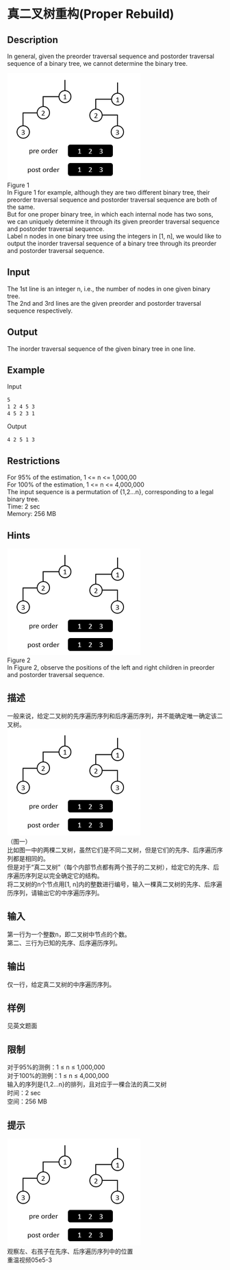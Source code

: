 # 真二叉树重构(Proper Rebuild)  

## Description
In general, given the preorder traversal sequence and postorder traversal sequence of a binary tree, we cannot determine the binary tree.  

![](/tsinghua-ds/problems/img/p-rebuild-0.png)  
Figure 1  
In Figure 1 for example, although they are two different binary tree, their preorder traversal sequence and postorder traversal sequence are both of the same.   
But for one proper binary tree, in which each internal node has two sons, we can uniquely determine it through its given preorder traversal sequence and postorder traversal sequence.  
Label n nodes in one binary tree using the integers in [1, n], we would like to output the inorder traversal sequence of a binary tree through its preorder and postorder traversal sequence.  


## Input
The 1st line is an integer n, i.e., the number of nodes in one given binary tree.  
The 2nd and 3rd lines are the given preorder and postorder traversal sequence respectively.  

## Output
The inorder traversal sequence of the given binary tree in one line.  


## Example
Input
```
5
1 2 4 5 3
4 5 2 3 1
```
Output
```
4 2 5 1 3
```
   
## Restrictions
For 95% of the estimation, 1 <= n <= 1,000,00  
For 100% of the estimation, 1 <= n <= 4,000,000  
The input sequence is a permutation of {1,2...n}, corresponding to a legal binary tree.  
Time: 2 sec  
Memory: 256 MB  
   
## Hints  
![](/tsinghua-ds/problems/img/p-rebuild-0.png)    
Figure 2  
In Figure 2, observe the positions of the left and right children in preorder and postorder traversal sequence.  

  
## 描述
一般来说，给定二叉树的先序遍历序列和后序遍历序列，并不能确定唯一确定该二叉树。  
![](/tsinghua-ds/problems/img/p-rebuild-0.png)   
（图一）  
比如图一中的两棵二叉树，虽然它们是不同二叉树，但是它们的先序、后序遍历序列都是相同的。  
但是对于“真二叉树”（每个内部节点都有两个孩子的二叉树），给定它的先序、后序遍历序列足以完全确定它的结构。  
将二叉树的n个节点用[1, n]内的整数进行编号，输入一棵真二叉树的先序、后序遍历序列，请输出它的中序遍历序列。  
   
## 输入
第一行为一个整数n，即二叉树中节点的个数。  
第二、三行为已知的先序、后序遍历序列。  


## 输出
仅一行，给定真二叉树的中序遍历序列。  
   
## 样例
见英文题面

## 限制
对于95%的测例：1 ≤ n ≤ 1,000,000  
对于100%的测例：1 ≤ n ≤ 4,000,000  
输入的序列是{1,2...n}的排列，且对应于一棵合法的真二叉树  
时间：2 sec  
空间：256 MB  

## 提示
![](/tsinghua-ds/problems/img/p-rebuild-0.png)    
观察左、右孩子在先序、后序遍历序列中的位置  
重温视频05e5-3  

















